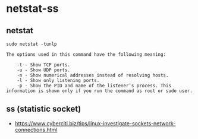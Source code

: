 # netstat-ss

## netstat
```
sudo netstat -tunlp

The options used in this command have the following meaning:

    -t - Show TCP ports.
    -u - Show UDP ports.
    -n - Show numerical addresses instead of resolving hosts.
    -l - Show only listening ports.
    -p - Show the PID and name of the listener’s process. This information is shown only if you run the command as root or sudo user.
```

## ss (statistic socket)
* https://www.cyberciti.biz/tips/linux-investigate-sockets-network-connections.html
